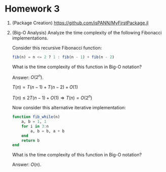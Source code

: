 # Homework 3

1. (Package Creation) https://github.com/isPANN/MyFirstPackage.jl

2. (Big-O Analysis) Analyze the time complexity of the following Fibonacci implementations.

    Consider this recursive Fibonacci function:
    ```julia
    fib(n) = n <= 2 ? 1 : fib(n - 1) + fib(n - 2)
    ```
    What is the time complexity of this function in Big-O notation?

    Answer: $O(2^n)$.

    $T(n)=T(n-1)+T(n-2)+O(1)$

    $T(n)\le 2T(n-1)+O(1)\Rightarrow T(n)=O(2^n)$

    Now consider this alternative iterative implementation:
    ```julia
    function fib_while(n)
        a, b = 1, 1
        for i in 3:n
            a, b = b, a + b
        end
        return b
    end
    ```
    What is the time complexity of this function in Big-O notation?

    Answer: $O(n)$.